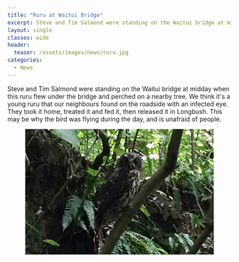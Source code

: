 ```yaml
---
title: "Ruru at Waitui Bridge"
excerpt: Steve and Tim Salmond were standing on the Waitui bridge at midday when this ruru flew under the bridge and perched on a nearby tree.
layout: single
classes: wide
header:
  teaser: /assets/images/news/ruru.jpg
categories:
  - News
---
```


Steve and Tim Salmond were standing on the Waitui bridge at midday when this ruru flew under the bridge and perched on a nearby tree. We think it's a young ruru that our neighbours found on the roadside with an infected eye. They took it home, treated it and fed it, then released it in Longbush. This may be why the bird was flying during the day, and is unafraid of people.

<figure>
    <a href="/assets/images/news/ruru.jpg"><img src="/assets/images/news/ruru.jpg"></a>
</figure>
